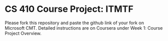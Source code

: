 # CS 410 Course Project: ITMTF

Please fork this repository and paste the github link of your fork on Microsoft CMT. Detailed instructions are on Coursera under Week 1: Course Project Overview.
